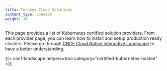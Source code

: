 ```yaml
---
title: Turnkey Cloud Solutions
content_type: concept
weight: 30
---
```

<!-- overview -->

This page provides a list of Kubernetes certified solution providers. From each
provider page, you can learn how to install and setup production
ready clusters. Please go through
 [CNCF Cloud Native Interactive Landscape](https://landscape.cncf.io/)  to have
 a better understanding.


<!-- body -->

{{< cncf-landscape helpers=true category="certified-kubernetes-hosted" >}}
